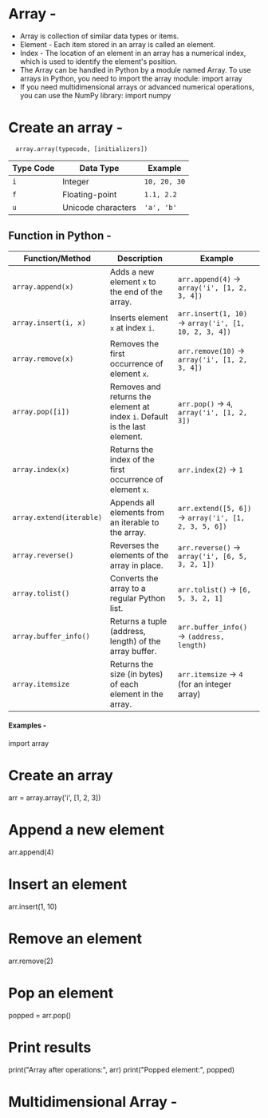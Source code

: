 # Array -
- Array is collection of similar data types or items.
- Element - Each item stored in an array is called an element.
- Index - The location of an element in an array has a numerical index, which is used to identify the element's position.
- The Array can be handled in Python by a module named Array. To use arrays in Python, you need to import the array module:
            import array
- If you need multidimensional arrays or advanced numerical operations, you can use the NumPy library:
            import numpy

# Create an array -
      array.array(typecode, [initializers])
      

| Type Code | Data Type         | Example          |
|-----------|-------------------|------------------|
| `i`       | Integer           | `10, 20, 30`    |
| `f`       | Floating-point    | `1.1, 2.2`      |
| `u`       | Unicode characters| `'a', 'b'`      |


## Function in Python -

| Function/Method          | Description                                                                 | Example                                                                                     |
|--------------------------|-----------------------------------------------------------------------------|---------------------------------------------------------------------------------------------|
| `array.append(x)`        | Adds a new element `x` to the end of the array.                            | `arr.append(4)` → `array('i', [1, 2, 3, 4])`                                               |
| `array.insert(i, x)`     | Inserts element `x` at index `i`.                                          | `arr.insert(1, 10)` → `array('i', [1, 10, 2, 3, 4])`                                       |
| `array.remove(x)`        | Removes the first occurrence of element `x`.                              | `arr.remove(10)` → `array('i', [1, 2, 3, 4])`                                              |
| `array.pop([i])`         | Removes and returns the element at index `i`. Default is the last element. | `arr.pop()` → `4`, `array('i', [1, 2, 3])`                                                 |
| `array.index(x)`         | Returns the index of the first occurrence of element `x`.                 | `arr.index(2)` → `1`                                                                       |
| `array.extend(iterable)` | Appends all elements from an iterable to the array.                       | `arr.extend([5, 6])` → `array('i', [1, 2, 3, 5, 6])`                                       |
| `array.reverse()`        | Reverses the elements of the array in place.                              | `arr.reverse()` → `array('i', [6, 5, 3, 2, 1])`                                            |
| `array.tolist()`         | Converts the array to a regular Python list.                              | `arr.tolist()` → `[6, 5, 3, 2, 1]`                                                         |
| `array.buffer_info()`    | Returns a tuple (address, length) of the array buffer.                    | `arr.buffer_info()` → `(address, length)`                                                  |
| `array.itemsize`         | Returns the size (in bytes) of each element in the array.                 | `arr.itemsize` → `4` (for an integer array)                                                |


#### Examples -

import array

# Create an array
arr = array.array('i', [1, 2, 3])

# Append a new element
arr.append(4)

# Insert an element
arr.insert(1, 10)

# Remove an element
arr.remove(2)

# Pop an element
popped = arr.pop()

# Print results
print("Array after operations:", arr)
print("Popped element:", popped)



# Multidimensional Array -
